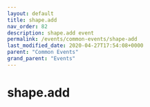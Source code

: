 ```yaml
---
layout: default
title: shape.add 
nav_order: 82
description: shape.add event
permalink: /events/common-events/shape-add
last_modified_date: 2020-04-27T17:54:08+0000
parent: "Common Events"
grand_parent: "Events"
---
```


# shape.add
